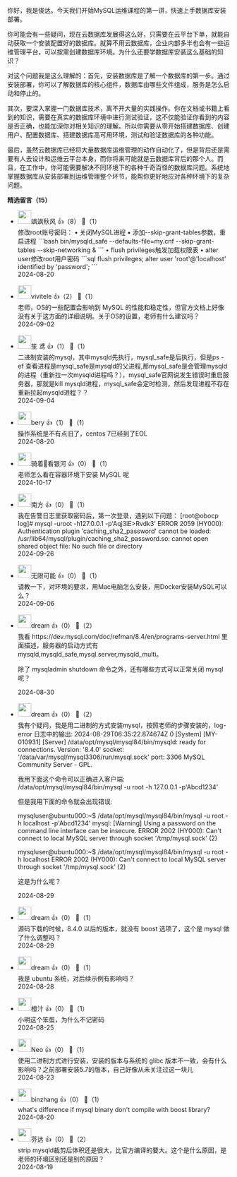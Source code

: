 你好，我是俊达。今天我们开始MySQL运维课程的第一讲，快速上手数据库安装部署。

你可能会有一些疑问，现在云数据库发展得这么好，只需要在云平台下单，就能自动获取一个安装配置好的数据库。就算不用云数据库，企业内部多半也会有一些运维管理平台，可以按需创建数据库环境。为什么还要学数据库安装这么基础的知识？

对这个问题我是这么理解的：首先，安装数据库是了解一个数据库的第一步。通过安装部署，你可以了解数据库的核心组件，数据库由哪些文件组成，服务是怎么启动和停止的。

其次，要深入掌握一门数据库技术，离不开大量的实践操作。你在文档或书籍上看到的知识，需要在真实的数据库环境中进行测试验证，这不仅能验证你看到的内容是否正确，也能加深你对相关知识的理解。所以你需要从零开始搭建数据库、创建用户、配置数据库、搭建数据库高可用环境，测试和验证数据库的各种功能。

最后，虽然云数据库已经将大量数据库运维管理的动作自动化了，但是背后还是需要有人去设计和运维云平台本身，而你将来可能就是云数据库背后的那个人。而且，在工作中，你可能需要解决不同环境下的各种千奇百怪的数据库问题。系统地掌握数据库从安装部署到运维管理整个环节，能帮你更好地应对各种环境下的复杂问题。
<div><strong>精选留言（15）</strong></div><ul>
<li><img src="https://static001.geekbang.org/account/avatar/00/10/62/8a/e1008aa0.jpg" width="30px"><span>飒飒秋风</span> 👍（8） 💬（1）<div>修改root账号密码：
• 关闭MySQL进程
• 添加--skip-grant-tables参数，重启进程
```bash
bin&#47;mysqld_safe --defaults-file=my.cnf --skip-grant-tables --skip-networking &amp;
```
• flush privileges触发加载权限表
• alter user修改root用户密码
```sql
flush privileges;
alter user &#39;root&#39;@&#39;localhost&#39; identified by &#39;password&#39;;
```</div>2024-08-20</li><br/><li><img src="" width="30px"><span>vivitele</span> 👍（2） 💬（1）<div>老师，OS的一些配置会影响到 MySQL 的性能和稳定性，但官方文档上好像没有关于这方面的详细说明。关于OS的设置，老师有什么建议吗？</div>2024-09-02</li><br/><li><img src="https://static001.geekbang.org/account/avatar/00/3c/4a/fe/7b6bd101.jpg" width="30px"><span>笙 鸢</span> 👍（1） 💬（1）<div>二进制安装的mysql，其中mysqld先执行，mysql_safe是后执行，但是ps -ef 查看进程是mysql_safe是mysqld的父进程,那mysql_safe是会管理mysqld的进程（重新拉一次mysqld进程吗？），mysql_safe官网说发生错误时重启服务器，那就是kill mysqld进程，mysql_safe会定时检测，然后发现进程不存在重新拉起mysqld进程？？</div>2024-09-04</li><br/><li><img src="https://static001.geekbang.org/account/avatar/00/10/0e/28/6f54cc13.jpg" width="30px"><span>bery</span> 👍（1） 💬（1）<div>操作系统是不有点旧了，centos 7已经到了EOL</div>2024-08-20</li><br/><li><img src="https://static001.geekbang.org/account/avatar/00/10/66/2e/527b73c9.jpg" width="30px"><span>骑着🚀看银河</span> 👍（0） 💬（1）<div>老师怎么看在容器环境下安装 MySQL 呢</div>2024-10-17</li><br/><li><img src="https://static001.geekbang.org/account/avatar/00/3c/89/7e/c3e7eb9d.jpg" width="30px"><span>南方</span> 👍（0） 💬（1）<div>我在告警日志里获取密码后，第一次登录，遇到以下问题：
[root@obocp log]# mysql -uroot -h127.0.0.1 -p&#39;Aqj3iE&gt;Rvdk3&#39;
ERROR 2059 (HY000): Authentication plugin &#39;caching_sha2_password&#39; cannot be loaded: &#47;usr&#47;lib64&#47;mysql&#47;plugin&#47;caching_sha2_password.so: cannot open shared object file: No such file or directory</div>2024-09-26</li><br/><li><img src="https://static001.geekbang.org/account/avatar/00/0f/60/26/35ef9bef.jpg" width="30px"><span>无限可能</span> 👍（0） 💬（1）<div>请教一下，对环境的要求，用Mac电脑怎么安装，用Docker安装MySQL可以么？</div>2024-09-06</li><br/><li><img src="https://static001.geekbang.org/account/avatar/00/11/0e/61/ae68f8eb.jpg" width="30px"><span>dream</span> 👍（0） 💬（2）<div>我看 https:&#47;&#47;dev.mysql.com&#47;doc&#47;refman&#47;8.4&#47;en&#47;programs-server.html 里面描述，服务器的启动方式有 mysqld,mysqld_safe,mysql.server,mysqld_multi。

除了 mysqladmin shutdown 命令之外，还有哪些方式可以正常关闭 mysql 呢？</div>2024-08-30</li><br/><li><img src="https://static001.geekbang.org/account/avatar/00/11/0e/61/ae68f8eb.jpg" width="30px"><span>dream</span> 👍（0） 💬（2）<div>我有个疑问，我是用二进制的方式安装mysql，按照老师的步骤安装的，log-error 日志中的输出:
2024-08-29T06:35:22.874674Z 0 [System] [MY-010931] [Server] &#47;data&#47;opt&#47;mysql&#47;mysql84&#47;bin&#47;mysqld: ready for connections. Version: &#39;8.4.0&#39;  socket: &#39;&#47;data&#47;var&#47;mysql&#47;mysql3306&#47;run&#47;mysql.sock&#39;  port: 3306  MySQL Community Server - GPL.

我用下面这个命令可以正确进入客户端:
&#47;data&#47;opt&#47;mysql&#47;mysql84&#47;bin&#47;mysql -u root -h 127.0.0.1 -p&#39;Abcd1234&#39;



但是我用下面的命令就会出现错误:

mysqluser@ubuntu000:~$ &#47;data&#47;opt&#47;mysql&#47;mysql84&#47;bin&#47;mysql -u root -h localhost -p&#39;Abcd1234&#39;
mysql: [Warning] Using a password on the command line interface can be insecure.
ERROR 2002 (HY000): Can&#39;t connect to local MySQL server through socket &#39;&#47;tmp&#47;mysql.sock&#39; (2)

mysqluser@ubuntu000:~$ &#47;data&#47;opt&#47;mysql&#47;mysql84&#47;bin&#47;mysql -u root -h localhost
ERROR 2002 (HY000): Can&#39;t connect to local MySQL server through socket &#39;&#47;tmp&#47;mysql.sock&#39; (2)

这是为什么呢？</div>2024-08-29</li><br/><li><img src="https://static001.geekbang.org/account/avatar/00/11/0e/61/ae68f8eb.jpg" width="30px"><span>dream</span> 👍（0） 💬（1）<div>源码下载的时候，8.4.0 以后的版本，就没有 boost 选项了，这个是 mysql 做了什么调整吗？</div>2024-08-29</li><br/><li><img src="https://static001.geekbang.org/account/avatar/00/11/0e/61/ae68f8eb.jpg" width="30px"><span>dream</span> 👍（0） 💬（1）<div>我是 ubuntu 系统，对后续示例有影响吗？</div>2024-08-28</li><br/><li><img src="https://static001.geekbang.org/account/avatar/00/14/54/21/0bac2254.jpg" width="30px"><span>橙汁</span> 👍（0） 💬（1）<div>小明这个笨蛋，为什么不记密码</div>2024-08-25</li><br/><li><img src="https://static001.geekbang.org/account/avatar/00/3c/4f/db/ec7f62bc.jpg" width="30px"><span>Neo</span> 👍（0） 💬（1）<div>使用二进制方式进行安装，安装的版本与系统的 glibc 版本不一致，会有什么影响吗？之前部署安装5.7的版本，自己好像从未关注过这一块儿</div>2024-08-23</li><br/><li><img src="https://thirdwx.qlogo.cn/mmopen/vi_32/Q3auHgzwzM59PTNiaDASVicbVaeWBU1WKmOgyHcqVtl85nDwAqDicib1EUKE2RRoU0x0vZctZO4kbPDUTTke8qKfAw/132" width="30px"><span>binzhang</span> 👍（0） 💬（1）<div>what&#39;s difference if mysql binary don&#39;t compile with boost library? </div>2024-08-20</li><br/><li><img src="https://static001.geekbang.org/account/avatar/00/13/76/c4/a377fbdd.jpg" width="30px"><span>芬达</span> 👍（0） 💬（2）<div>strip mysqld裁剪后体积还是很大，比官方编译的要大。这个是什么原因，是老师的环境区别还是别的原因？</div>2024-08-19</li><br/>
</ul>